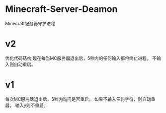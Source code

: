 # Minecraft-Server-Deamon
Minecraft服务器守护进程

# v2
优化代码结构
现在每当MC服务器退出后，5秒内的任何输入都将终止进程。
不输入则自动重启。

# v1
每次MC服务器退出后，5秒内询问是否重启。
如果不输入任何字符，则自动重启。
输入y则不重启。
